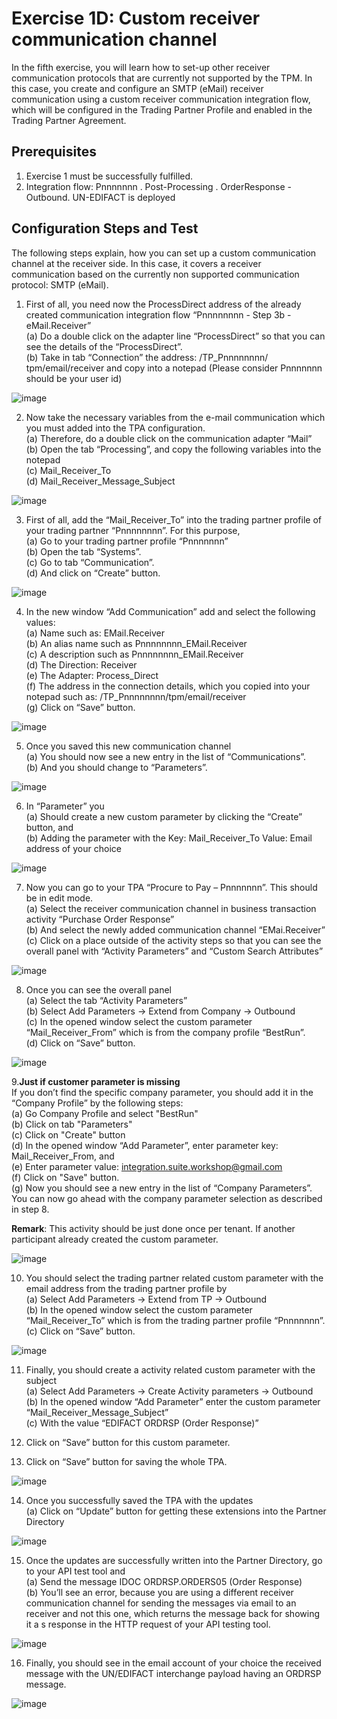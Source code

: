 # **Exercise 1D: Custom receiver communication channel**

In the fifth exercise, you will learn how to set-up other receiver communication protocols that are currently not supported by the TPM. In this case, you create and configure an SMTP (eMail) receiver communication using a custom receiver communication integration flow, which will be configured in the Trading Partner Profile and enabled in the Trading Partner Agreement.

## **Prerequisites**

1.	Exercise 1 must be successfully fulfilled.
2.	Integration flow: Pnnnnnnn . Post-Processing . OrderResponse - Outbound. UN-EDIFACT is deployed

## **Configuration Steps and Test**

The following steps explain, how you can set up a custom communication channel at the receiver side. In this case, it covers a receiver communication based on the currently non supported communication protocol: SMTP (eMail).


1.	First of all, you need now the ProcessDirect address of the already created communication integration flow “Pnnnnnnnn - Step 3b - eMail.Receiver”\
(a)	Do a double click on the adapter line “ProcessDirect” so that you can see the details of the “ProcessDirect”.\
(b)	Take in tab “Connection” the address: /TP_Pnnnnnnnn/ tpm/email/receiver and copy into a notepad (Please consider Pnnnnnnn should be your user id)

![image](https://github.com/SAP-samples/integration-suite-b2b-exercises-advanced/blob/main/Exercise/Ex1/EXERCISE%201D%3A%20CUSTOM%20RECEIVER%20COMMUNICATION%20CHANNEL/assets/1.png)


2.	Now take the necessary variables from the e-mail communication which you must added into the TPA configuration.\
(a)	Therefore, do a double click on the communication adapter “Mail” \
(b)	Open the tab “Processing”, and copy the following variables into the notepad\
(c)	Mail_Receiver_To\
(d)	Mail_Receiver_Message_Subject

![image](https://github.com/SAP-samples/integration-suite-b2b-exercises-advanced/blob/main/Exercise/Ex1/EXERCISE%201D%3A%20CUSTOM%20RECEIVER%20COMMUNICATION%20CHANNEL/assets/2.png)


3.	First of all, add the “Mail_Receiver_To” into the trading partner profile of your trading partner “Pnnnnnnnn”. For this purpose, \
(a)	Go to your trading partner profile “Pnnnnnnn”\
(b)	Open the tab “Systems”.\
(c)	Go to tab “Communication”.\
(d)	And click on “Create” button.

![image](https://github.com/SAP-samples/integration-suite-b2b-exercises-advanced/blob/main/Exercise/Ex1/EXERCISE%201D%3A%20CUSTOM%20RECEIVER%20COMMUNICATION%20CHANNEL/assets/3.png)


4. 	In the new window “Add Communication” add and select the following values:\
(a)	Name such as: EMail.Receiver\
(b)	An alias name such as Pnnnnnnnn_EMail.Receiver\
(c)	A description such as Pnnnnnnnn_EMail.Receiver\
(d)	The Direction: Receiver\
(e)	The Adapter: Process_Direct\
(f)	The address in the connection details, which you copied into your notepad such as: /TP_Pnnnnnnnn/tpm/email/receiver\
(g)	Click on “Save” button.

![image](https://github.com/SAP-samples/integration-suite-b2b-exercises-advanced/blob/main/Exercise/Ex1/EXERCISE%201D%3A%20CUSTOM%20RECEIVER%20COMMUNICATION%20CHANNEL/assets/4.png)


5.	Once you saved this new communication channel\
(a)	You should now see a new entry in the list of “Communications”.\
(b)	And you should change to “Parameters”.

![image](https://github.com/SAP-samples/integration-suite-b2b-exercises-advanced/blob/main/Exercise/Ex1/EXERCISE%201D%3A%20CUSTOM%20RECEIVER%20COMMUNICATION%20CHANNEL/assets/5.png)


6.	In “Parameter” you \
(a)	Should create a new custom parameter by clicking the “Create” button, and\
(b)	Adding the parameter with the Key: Mail_Receiver_To Value: Email address of your choice

![image](https://github.com/SAP-samples/integration-suite-b2b-exercises-advanced/blob/main/Exercise/Ex1/EXERCISE%201D%3A%20CUSTOM%20RECEIVER%20COMMUNICATION%20CHANNEL/assets/6.png)


7.	Now you can go to your TPA “Procure to Pay – Pnnnnnnn”. This should be in edit mode. \
(a)	Select the receiver communication channel in business transaction activity “Purchase Order Response”\
(b)	And select the newly added communication channel “EMai.Receiver”\
(c)	Click on a place outside of the activity steps so that you can see the overall panel with “Activity Parameters” and “Custom Search Attributes”

![image](https://github.com/SAP-samples/integration-suite-b2b-exercises-advanced/blob/main/Exercise/Ex1/EXERCISE%201D%3A%20CUSTOM%20RECEIVER%20COMMUNICATION%20CHANNEL/assets/7.png)


8.	Once you can see the overall panel\
(a)	Select the tab “Activity Parameters”\
(b)	Select Add Parameters -> Extend from Company -> Outbound\
(c)	In the opened window select the custom parameter “Mail_Receiver_From” which is from the company profile “BestRun”.\
(d)	Click on “Save” button.

![image](https://github.com/SAP-samples/integration-suite-b2b-exercises-advanced/blob/main/Exercise/Ex1/EXERCISE%201D%3A%20CUSTOM%20RECEIVER%20COMMUNICATION%20CHANNEL/assets/8.png)


9.**Just if customer parameter is missing**\
If you don’t find the specific company parameter, you should add it in the “Company Profile” by the following steps:\
(a)	Go Company Profile and select "BestRun"\
(b)	Click on tab "Parameters"\
(c)	Click on "Create" button\
(d)	In the opened window “Add Parameter”, enter parameter key: Mail_Receiver_From, and \
(e)	Enter parameter value: integration.suite.workshop@gmail.com\
(f)	Click on "Save" button.\
(g)	Now you should see a new entry in the list of “Company Parameters”. You can now go ahead with the company parameter selection as described in step 8.

**Remark**: This activity should be just done once per tenant. If another participant already created the custom parameter.

![image](https://github.com/SAP-samples/integration-suite-b2b-exercises-advanced/blob/main/Exercise/Ex1/EXERCISE%201D%3A%20CUSTOM%20RECEIVER%20COMMUNICATION%20CHANNEL/assets/9.png)


10.	You should select the trading partner related custom parameter with the email address from the trading partner profile by\
(a)	Select Add Parameters -> Extend from TP -> Outbound\
(b)	In the opened window select the custom parameter “Mail_Receiver_To” which is from the trading partner profile “Pnnnnnnn”.\
(c)	Click on “Save” button.

![image](https://github.com/SAP-samples/integration-suite-b2b-exercises-advanced/blob/main/Exercise/Ex1/EXERCISE%201D%3A%20CUSTOM%20RECEIVER%20COMMUNICATION%20CHANNEL/assets/10.png)

11.	Finally, you should create a activity related custom parameter with the subject\
(a)	Select Add Parameters -> Create Activity parameters -> Outbound\
(b)	In the opened window “Add Parameter” enter the custom parameter “Mail_Receiver_Message_Subject”\
(c)	With the value “EDIFACT ORDRSP (Order Response)”

12.	Click on “Save” button for this custom parameter.
    
13.	Click on “Save” button for saving the whole TPA.

![image](https://github.com/SAP-samples/integration-suite-b2b-exercises-advanced/blob/main/Exercise/Ex1/EXERCISE%201D%3A%20CUSTOM%20RECEIVER%20COMMUNICATION%20CHANNEL/assets/11.png)


14.	Once you successfully saved the TPA with the updates\
(a)	Click on “Update” button for getting these extensions into the Partner Directory

![image](https://github.com/SAP-samples/integration-suite-b2b-exercises-advanced/blob/main/Exercise/Ex1/EXERCISE%201D%3A%20CUSTOM%20RECEIVER%20COMMUNICATION%20CHANNEL/assets/14.png)


15.	Once the updates are successfully written into the Partner Directory, go to your API test tool and \
(a)	Send the message IDOC ORDRSP.ORDERS05 (Order Response)\
(b)	You’ll see an error, because you are using a different receiver communication channel for sending the messages via email to an receiver and not this one, which returns the message back for showing it a s response in the HTTP request of your API testing tool.

![image](https://github.com/SAP-samples/integration-suite-b2b-exercises-advanced/blob/main/Exercise/Ex1/EXERCISE%201D%3A%20CUSTOM%20RECEIVER%20COMMUNICATION%20CHANNEL/assets/15.png)


16.	Finally, you should see in the email account of your choice the received message with the UN/EDIFACT interchange payload having an ORDRSP message.

![image](https://github.com/SAP-samples/integration-suite-b2b-exercises-advanced/blob/main/Exercise/Ex1/EXERCISE%201D%3A%20CUSTOM%20RECEIVER%20COMMUNICATION%20CHANNEL/assets/16.png)

